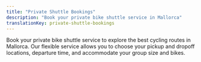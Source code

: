 ```yaml
---
title: "Private Shuttle Bookings"
description: "Book your private bike shuttle service in Mallorca"
translationKey: private-shuttle-bookings
---
```


Book your private bike shuttle service to explore the best cycling routes in Mallorca. Our flexible service allows you to choose your pickup and dropoff locations, departure time, and accommodate your group size and bikes.

<link rel="stylesheet" href="/css/booking-form.css?v=4">
<script src="https://js.stripe.com/v3/"></script>

<div id="booking-form-container"></div>

<script src="/js/booking-form.js?v=4"></script>

